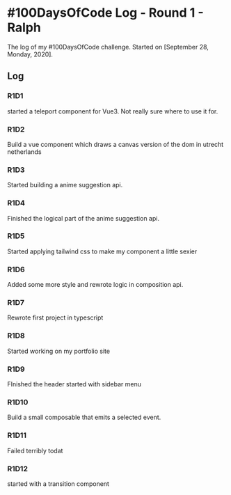 # #100DaysOfCode Log - Round 1 - Ralph

The log of my #100DaysOfCode challenge. Started on [September 28, Monday, 2020].

## Log

### R1D1

started a teleport component for Vue3. Not really sure where to use it for.

### R1D2

Build a vue component which draws a canvas version of the dom in utrecht netherlands

### R1D3

Started building a anime suggestion api.

### R1D4

Finished the logical part of the anime suggestion api.

### R1D5

Started applying tailwind css to make my component a little sexier

### R1D6

Added some more style and rewrote logic in composition api.

### R1D7

Rewrote first project in typescript

### R1D8

Started working on my portfolio site

### R1D9

FInished the header started with sidebar menu

### R1D10
Build a small composable that emits a selected event.


### R1D11

Failed terribly todat

### R1D12

started with a transition component